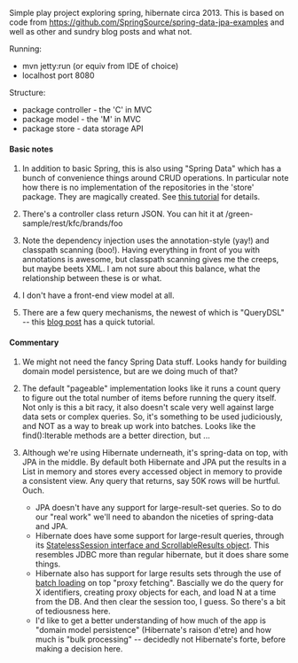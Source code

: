 Simple play project exploring spring, hibernate circa 2013.  This is based on code from https://github.com/SpringSource/spring-data-jpa-examples and well as other and sundry blog posts and what not.

Running:

  * mvn jetty:run (or equiv from IDE of choice)
  * localhost port 8080

Structure: 

 * package controller - the 'C' in MVC
 * package model - the 'M' in MVC
 * package store - data storage API

#### Basic notes

 1. In addition to basic Spring, this is also using "Spring Data" which has a bunch of convenience things around CRUD operations.  In particular note how there is no implementation of the repositories in the 'store' package.  They are magically created.  See [this tutorial](http://blog.springsource.org/2011/02/10/getting-started-with-spring-data-jpa/) for details.
 
 1. There's a controller class return JSON. You can hit it at /green-sample/rest/kfc/brands/foo
 
 1. Note the dependency injection uses the annotation-style (yay!) and classpath scanning (boo!).  Having everything in front of you with annotations is awesome, but classpath scanning gives me the creeps, but maybe beets XML.  I am not sure about this balance, what the relationship between these is or what.
 
 1. I don't have a front-end view model at all.
 
 1. There are a few query mechanisms, the newest of which is "QueryDSL" -- this [blog post](http://www.petrikainulainen.net/programming/spring-framework/spring-data-jpa-tutorial-part-five-querydsl/) has a quick tutorial.

#### Commentary

 1. We might not need the fancy Spring Data stuff.  Looks handy for building domain model persistence, but are we doing much of that?

 1. The default "pageable" implementation looks like it runs a count query to figure out the total number of items before running the query itself.  Not only is this a bit racy, it also doesn't scale very well against large data sets or complex queries.  So, it's something to be used judiciously, and NOT as a way to break up work into batches.  Looks like the find():Iterable methods are a better direction, but ...
 
 1. Although we're using Hibernate underneath, it's spring-data on top, with JPA in the middle.  By default both Hibernate and JPA put the results in a List in memory and stores every accessed object in memory to provide a consistent view.  Any query that returns, say 50K rows will be hurtful.  Ouch.
    * JPA doesn't have any support for large-result-set queries. So to do our "real work" we'll need to abandon the niceties of spring-data and JPA.
    * Hibernate does have some support for large-result queries, through its [StatelessSession interface and ScrollableResults object](http://docs.jboss.org/hibernate/core/3.3/reference/en/html/batch.html#batch-statelesssession).  This resembles JDBC more than regular hibernate, but it does share some things.
    * Hibernate also has support for large results sets through the use of [batch loading](http://docs.jboss.org/hibernate/orm/3.3/reference/en-US/html/performance.html#performance-fetching-batch) on top "proxy fetching".  Bascially we do the query for X identifiers, creating proxy objects for each, and load N at a time from the DB.  And then clear the session too, I guess.  So there's a bit of tediousness here.
    * I'd like to get a better understanding of how much of the app is "domain model persistence" (Hibernate's raison d'etre) and how much is "bulk processing" -- decidedly not Hibernate's forte, before making a decision here.



